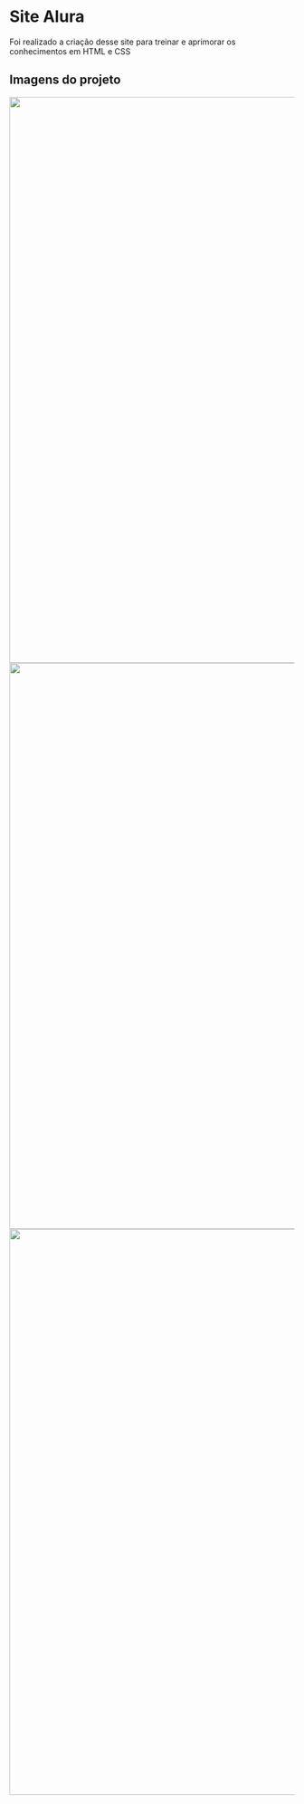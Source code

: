 <h1> Site Alura</h1>
<p>Foi realizado a criação desse site para treinar e aprimorar os conhecimentos em HTML e CSS</p>
<h2>Imagens do projeto</h2>

<div>
    <img length="700" width="1000" src="https://github.com/user-attachments/assets/69b38940-ddfb-4e74-ad82-50dab1ecd2d8"/>
</div> 

<div>
    <img length="700" width="1000" src="https://github.com/user-attachments/assets/ab59222b-6650-4e4e-a43d-3454eb129aaa"/>
</div>

<div>
    <img length="700" width="1000" src="https://github.com/user-attachments/assets/51847b40-bd4a-4791-860d-44f6bc4f1a59"/>
</div>
